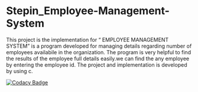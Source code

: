 # Stepin_Employee-Management-System
This project is the implementation for “ EMPLOYEE MANAGEMENT SYSTEM”  is a program developed for managing details regarding number of employees availabile in the organization.
The program is very helpful to find the results of the employee full details easily.we can find the any employee by entering the employee id. The project and implementation is developed by using c.

[![Codacy Badge](https://app.codacy.com/project/badge/Grade/222672666ba2467d8f8b1f52b04d72f2)](https://www.codacy.com/gh/sudhakarreddy4098/Stepin_Employee-Management-Sysytem/dashboard?utm_source=github.com&amp;utm_medium=referral&amp;utm_content=sudhakarreddy4098/Stepin_Employee-Management-Sysytem&amp;utm_campaign=Badge_Grade)
